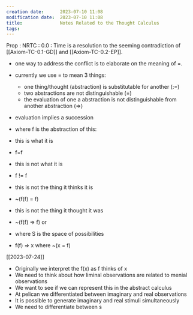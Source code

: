 ```yaml
---
creation date:		2023-07-10 11:08
modification date:	2023-07-10 11:08
title: 				Notes Related to the Thought Calculus
tags:
---
```


Prop : NRTC : 0.0 : Time is a resolution to the seeming contradiction of [[Axiom-TC-0.1-GD]] and [[Axiom-TC-0.2-EP]].

* one way to address the conflict is to elaborate on the meaning of $=$.
* currently we use = to mean 3 things:
	* one thing/thought (abstraction) is substitutable for another (:=)
	* two abstractions are not distinguishable (=)
	* the evaluation of one a abstraction is not distinguishable from another abstraction (=>)
* evaluation implies a succession

* where f is the abstraction of this:
* this is what it is
* f=f
* this is not what it is
* f != f 
* this is not the thing it thinks it is
* ~(f(f) = f)
* this is not the thing it thought it was
* ~(f(f) => f) or
* where S is the space of possibilities
* f(f) => x where ~(x = f)

[[2023-07-24]]
* Originally we interpret the f(x) as f thinks of x
* We need to think about how liminal observations are related to menial observations
* We want to see if we can represent this in the abstract calculus
* At pelican we differentiated between imaginary and real observations
* It is possible to generate imaginary and real stimuli simultaneously
* We need to differentiate between s